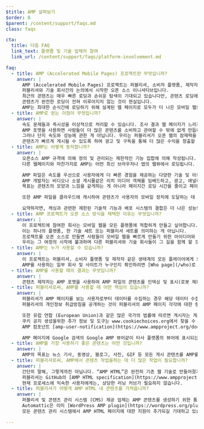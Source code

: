 ```yaml
---
$title: AMP 살펴보기
$order: 0
$parent: /content/support/faqs.md
class: faqs

cta:
  title: 다음 FAQ
  link_text: 플랫폼 및 기술 업체의 참여
  link_url: /content/support/faqs/platform-involvement.md

faq:
  - title: AMP (Accelerated Mobile Pages) 프로젝트란 무엇입니까?
    answer: |
      AMP (Accelerated Mobile Pages) 프로젝트는 퍼블리셔, 소비자 플랫폼, 제작자 및 유저 모두를 대상으로 모바일 생태계 전체를 개선해야한다는
      퍼블리셔와 기술 회사간의 논의에서 시작한 오픈 소스 이니셔티브입니다.
      최근의 콘텐츠는 매우 빠른 로딩과 손쉬운 탐색이 기대되고 있습니다만, 콘텐츠 로딩에 몇초가 걸리거나 사용자가 느린 페이지를 포기해버림으로 인해
      콘텐츠가 완전한 로딩이 전혀 이루어지지 않는 것이 현실입니다.
      AMP는 최대한 순식간에 로딩하기 위해 설계된 웹 페이지로 모두가 더 나은 모바일 웹으로 나아가기 위한 한걸음입니다.
  - title: AMP로 얻는 이점이 무엇입니까?
    answer: |
      속도 문제들과 즉시성을 이상적으로 처리할 수 있습니다. 조사 결과 웹 페이지가 느리게 로딩될 수록 더 높은 이탈율을 보여주었습니다.
      AMP 포맷을 사용하면 사람들이 더 많은 콘텐츠를 소비하고 관여할 수 밖에 없게 만듭니다.
      그러나 단지 속도와 성능에 관한 게 아닙니다. 우리는 퍼블리셔가 오픈 웹의 잠재력을 최대한 활용하여 플랫폼 및 앱 전반에 걸쳐
      콘텐츠가 빠르게 게시될 수 있도록 하여 광고 및 구독을 통해 더 많은 수익을 창출할 수 있도록 지원합니다.
  - title: AMP는 어떻게 동작합니까?
    answer: |
      오픈소스 AMP 규격에 의해 정의 및 관리되는 제한적인 기능 집합에 의해 작성됩니다.
      다른 웹페이지와 마찬가지로 AMP는 어떤 최신 브라우저나 앱의 웹뷰에서 로딩됩니다.

      AMP 파일은 속도를 우선으로 사용자에게 더 빠른 경험을 제공하는 다양한 기술 및 아키텍쳐 접근 방식을 활용합니다.
      AMP 개발자는 비디오나 소셜 게시물같은 리치 미디어 객체를 임베드하고, 광고, 애널리틱스 수집과 같이 유려하게 커가는 웹 컴포넌트의 라이브러리를 사용할 수 있습니다.
      목표는 콘텐츠의 모양과 느낌을 같게하는 게 아니라 페이지간 로딩 시간을 줄이고 페이지의 속도를 높이는 일반적인 핵심 기술을 구축하는 것입니다.

      또한 AMP 파일을 클라우드에 캐시하여 콘텐츠가 사용자의 모바일 장치에 도달하는 데 걸리는 시간을 줄일 수 있습니다. 콘텐츠 제작자는 AMP 형식을 사용하여 AMP 파일의 콘텐츠를 제 3자가 캐시 할 수 있게합니다. 이러한 유형의 프레임워크에서 게시자는 콘텐츠를 계속 제어하지만 플랫폼은 콘텐츠를 쉽게 캐시하거나 미러링하여 사용자에게 최적의 전송 속도를 제공할 수 있습니다. Google은 무료로 누구나 사용할 수 있는 [Google AMP 캐시] (https://developers.google.com/amp/cache/)를 제공했으며 모든 AMP는 Google AMP 캐시에 의해 캐시됩니다. 다른 회사들도 자체 AMP 캐시를 만들 수 있습니다.

      요약하자면, 캐싱과 관련한 제한된 기술적 기능과 배포 시스템의 결합은 더 나은 성능의 페이지와 퍼블리셔를 위한 잠재 고객의 증대로 이어질 것입니다.
  - title: AMP 프로젝트가 오픈 소스 방식을 채택한 이유는 무엇입니까?
    answer: |
      이 프로젝트에 참여한 회사는 모바일 웹을 모든 플랫폼에 적합하게 만들고 싶어합니다.
      이는 하나의 플랫폼, 한 기술 세트 또는 퍼블리셔 세트를 의미하는 게 아닙니다.
      프로젝트를 오픈 소스로 만들면 사람들이 모바일 웹을 빠르게 만들기 위한 아이디어와 코드를 공유하고 기여할 수 있습니다.
      우리는 그 여정의 시작에 불과하며 다른 퍼블리셔와 기술 회사들이 그 길을 함께 할 것을 기대합니다.
  - title: AMP는 누가 사용할 수 있습니까?
    answer: |
      이 프로젝트는 퍼블리셔, 소비자 플랫폼 및 제작자 같은 생태계의 모든 플레이어에게 오픈되어있습니다.
      AMP를 사용하는 일부 회사 및 사이트가 누구인지 확인하려면 [Who page](/who)로 이동하십시오.
  - title: AMP를 사용할 때의 결과는 무엇입니까?
    answer: |
      콘텐츠 제작자는 AMP 포맷을 사용하여 AMP 파일의 콘텐츠를 인덱싱 및 표시(로봇 제외 프로토콜의 적용을 받음)하고 제 3자가 캐싱할 수 있게 합니다.
  - title: 퍼블리셔로써, AMP를 사용할 때 어떤 책임이 있습니까?
    answer: |
      퍼블리셔가 AMP 페이지를 보는 사용자로부터 데이터를 수집하는 경우 해당 데이터 수집은 퍼블리셔의 개인정보 취급방침에 따라 관리됩니다.
      퍼블리셔의 개인정보 취급방침을 공개하는 것이 퍼블리셔의 AMP 페이지 각각에 대한 링크를 포함하는 것이 이상적입니다.

      또한 유럽 연합 (European Union)과 같은 많은 국가의 법률에 따르면 게시자는 게시자의 웹 페이지(AMP 페이지 포함)에서 사용되는 쿠키 및 기타 형태의 로컬 스토리지에 대한 정보를 방문자에게 제공해야합니다. 대부분의 경우 이 법률에 따라 퍼블리셔는 동의를 받아야합니다. 쿠키 사용에 따라 적합한 통지 유형을 결정하는 것은 게시자의 책임입니다.
      쿠키 공지 생성을위한 추가 정보 및 도구는 www.cookiechoices.org에서 찾을 수 있습니다.
      AMP 컴포넌트 [amp-user-notification](https://www.ampproject.org/docs/reference/components/amp-user-notification)은 사용자에게 해제 가능한 알림을 표시하는 방법을 제공합니다.

      AMP 페이지에 Google 검색의 Google AMP 뷰어같이 타사 플랫폼의 뷰어에 표시되는 경우, AMP 퍼블리셔와 타사 플랫폼이 각각 사용자에 대한 데이터를 수집할 수 있는 하이브리드 환경일 수 있습니다. 이 경우, 각각의 데이터 수집은 각각의 개인정보 보호정책에 따라 관리됩니다. (즉, 하이브리드 뷰어 환경에서 AMP 퍼블리셔가 수집 한 데이터는 개인정보 취급방침의 적용을 받으며 제3자 플랫폼에서 수집 한 데이터는 플랫폼의 개인정보 보호정책을 따릅니다). 개인정보 보호정책을 공개하고 쿠키사용과 관련된 유럽법률을 포함한 관련 데이터 규정을 준수하는 건 각각의 책임입니다.
  - title: AMP를 가장 사용하기 좋은 콘텐츠는 어떤 것입니까?
    answer: |
      AMP의 목표는 뉴스 기사, 동영상, 블로그, 사진, GIF 등 모든 게시 콘텐츠를 AMP를 사용하여 작업하는 것입니다.
  - title: 퍼블리셔로써, AMP에서 콘텐츠 작업을하는 데 더 많은 작업이 필요합니까?
    answer: |
      간단히 말해, 그렇게까진 아닙니다. “AMP HTML”은 완전히 기존 웹 기술로 만들어졌기 때문에, 개발 프로세스는 퍼블리셔가 이미 사용하고 있는 기술을 반영합니다.
      퍼블리셔는 GitHub의 [AMP HTML specification](https://www.ampproject.org/docs/reference/spec)을 숙지할 수 있습니다.
      현재 프로세스에 익숙한 사용자에게는, 상당한 러닝 커브가 필요하지 않습니다.
  - title: 퍼블리셔가 어떻게 AMP HTML 내 콘텐츠를 가져옵니까?
    answer: |
      퍼블리셔 및 콘텐츠 관리 시스템 (CMS) 제공 업체는 AMP 콘텐츠를 생성하기 위한 통합 CMS를 개발할 수 있습니다.
      Automattic은 이미 [WordPress AMP plugin](https://wordpress.org/plugins/amp/)를 발행하였으며,
      모든 콘텐츠 관리 시스템에서 AMP HTML 페이지에 대한 지원이 추가되길 기대하고 있습니다.

---
```

